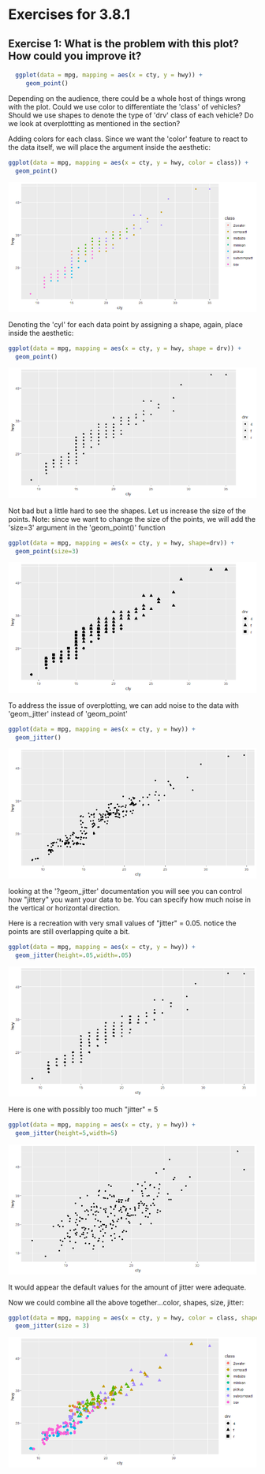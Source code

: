 
#  Exercises for 3.8.1

## Exercise 1: What is the problem with this plot? How could you improve it?

```r
  ggplot(data = mpg, mapping = aes(x = cty, y = hwy)) + 
     geom_point()
```

Depending on the audience, there could be a whole host of things wrong with the plot.  Could we use color to differentiate the 
'class' of vehicles?  Should we use shapes to denote the type of 'drv' class of each vehicle? Do we look at overplottting as mentioned in the section?

Adding colors for each class.  Since we want the 'color' feature to react to the data itself, we will place the argument inside the aesthetic:

```R
ggplot(data = mpg, mapping = aes(x = cty, y = hwy, color = class)) + 
  geom_point()
```
![image](/images/Exercise3.8.1.1a.png)

Denoting the 'cyl' for each data point by assigning a shape, again, place inside the aesthetic:

```r
ggplot(data = mpg, mapping = aes(x = cty, y = hwy, shape = drv)) + 
  geom_point()
```

![image](/images/Exercise3.8.1.1b.png)

Not bad but a little hard to see the shapes.  Let us increase the size of the points.  Note: since we want to change the size of the points, we will add the 'size=3' argument in the 'geom_point()' function

```r
ggplot(data = mpg, mapping = aes(x = cty, y = hwy, shape=drv)) + 
  geom_point(size=3)
```

![image](/images/Exercise3.8.1.1c.png)

To address the issue of overplotting, we can add noise to the data with 'geom_jitter' instead of 'geom_point'

```r
ggplot(data = mpg, mapping = aes(x = cty, y = hwy)) + 
  geom_jitter()
```
![image](/images/Exercise3.8.1.1d.png)

looking at the '?geom_jitter' documentation you will see you can control how "jittery" you want your data to be.  You can specify how much noise in the vertical or horizontal direction.

Here is a recreation with very small values of "jitter" = 0.05.  notice the points are still overlapping quite a bit.

```r
ggplot(data = mpg, mapping = aes(x = cty, y = hwy)) + 
  geom_jitter(height=.05,width=.05)
```
![image](/images/Exercise3.8.1.1e.png)


Here is one with possibly too much "jitter" = 5

```r
ggplot(data = mpg, mapping = aes(x = cty, y = hwy)) + 
  geom_jitter(height=5,width=5)
```

![image](/images/Exercise3.8.1.1f.png)


It would appear the default values for the amount of jitter were adequate.

Now we could combine all the above together...color, shapes, size, jitter:

```r
ggplot(data = mpg, mapping = aes(x = cty, y = hwy, color = class, shape = drv)) + 
  geom_jitter(size = 3)
```

![image](/images/Exercise3.8.1.1g.png)






